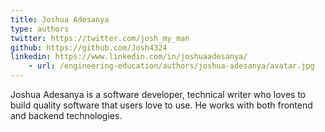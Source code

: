 ```yaml
---
title: Joshua Adesanya
type: authors
twitter: https://twitter.com/josh_my_man
github: https://github.com/Josh4324
linkedin: https://www.linkedin.com/in/joshuaadesanya/
	- url: /engineering-education/authors/joshua-adesanya/avatar.jpg
---
```

Joshua Adesanya is a software developer, technical writer who loves to build quality software that users love to use. He works with both frontend and backend technologies.
